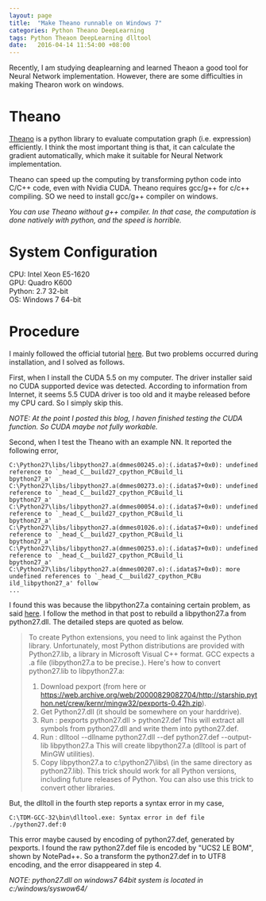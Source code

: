 ```yaml
---
layout: page
title:  "Make Theano runnable on Windows 7"
categories: Python Theano DeepLearning
tags: Python Theaon DeepLearning dlltool
date:   2016-04-14 11:54:00 +08:00
---
```


Recently, I am studying deaplearning and learned Theaon a good tool for Neural Network implementation. However, there are some difficulties in making Thearon work on windows.

# Theano

[Theano](http://deeplearning.net/software/theano/index.html) is a python library to evaluate computation graph (i.e. expression) efficiently. I think the most important thing is that, it can calculate the gradient automatically, which make it suitable for Neural Network implementation.

Theano can speed up the computing by transforming python code into C/C++ code, even with Nvidia CUDA. Theano requires gcc/g++ for c/c++ compiling. SO we need to install gcc/g++ compiler on windows.

*You can use Theano without g++ compiler. In that case, the computation is done natively with python, and the speed is horrible.*

# System Configuration

CPU: Intel Xeon E5-1620  
GPU: Quadro K600   
Python: 2.7 32-bit  
OS: Windows 7 64-bit

# Procedure

I mainly followed the official tutorial [here](http://deeplearning.net/software/theano/install_windows.html). But two problems occurred during installation, and I solved as follows.

First, when I install the CUDA 5.5 on my computer. The driver installer said no CUDA supported device was detected. According to information from Internet, it seems 5.5 CUDA driver is too old and it maybe released before my CPU card. So I simply skip this.

*NOTE: At the point I posted this blog, I haven finished testing the CUDA function. So CUDA maybe not fully workable.*

Second, when I test the Theano with an example NN. It reported the following error,

```
C:\Python27\libs/libpython27.a(dmmes00245.o):(.idata$7+0x0): undefined reference to `_head_C__build27_cpython_PCBuild_li
bpython27_a'
C:\Python27\libs/libpython27.a(dmmes00273.o):(.idata$7+0x0): undefined reference to `_head_C__build27_cpython_PCBuild_li
bpython27_a'
C:\Python27\libs/libpython27.a(dmmes00054.o):(.idata$7+0x0): undefined reference to `_head_C__build27_cpython_PCBuild_li
bpython27_a'
C:\Python27\libs/libpython27.a(dmmes01026.o):(.idata$7+0x0): undefined reference to `_head_C__build27_cpython_PCBuild_li
bpython27_a'
C:\Python27\libs/libpython27.a(dmmes00253.o):(.idata$7+0x0): undefined reference to `_head_C__build27_cpython_PCBuild_li
bpython27_a'
C:\Python27\libs/libpython27.a(dmmes00207.o):(.idata$7+0x0): more undefined references to `_head_C__build27_cpython_PCBu
ild_libpython27_a' follow
...
```

I found this was because the libpython27.a containing certain problem, as said [here](http://stackoverflow.com/questions/32555087/unable-to-install-pyslalib-package-using-python2-7-mingw-on-windows-10). I follow the method in that post to rebuild a libpython27.a from python27.dll. The detailed steps are quoted as below.

> To create Python extensions, you need to link against the Python library. Unfortunately, most Python distributions are provided with  Python27.lib, a library in Microsoft Visual C++ format. GCC expects a .a file (libpython27.a to be precise.). Here's how to convert  python27.lib to libpython27.a:
>
> 1. Download pexport (from here or https://web.archive.org/web/20000829082704/http://starship.python.net/crew/kernr/mingw32/pexports-0.42h.zip).
> 2. Get  Python27.dll (it should be somewhere on your harddrive).
> 3. Run :  pexports python27.dll > python27.def This will extract all symbols from python27.dll and write them into python27.def.
>4. Run : dlltool --dllname python27.dll --def python27.def --output-lib libpython27.a This will create libpython27.a (dlltool is part of MinGW utilities).
>5. Copy libpython27.a to c:\python27\libs\ (in the same directory as  python27.lib).
> This trick should work for all Python versions, including future releases of Python. You can also use this trick to convert other libraries.

But, the dlltoll in the fourth step reports a syntax error in my case,

```
C:\TDM-GCC-32\bin\dlltool.exe: Syntax error in def file ./python27.def:0
```
This error maybe caused by encoding of python27.def, generated by pexports. I found the raw python27.def file is encoded by "UCS2 LE BOM", shown by NotePad++. So a transform the python27.def in to UTF8 encoding, and the error disappeared in step 4.

*NOTE: python27.dll on windows7 64bit system is located in c:/windows/syswow64/*
